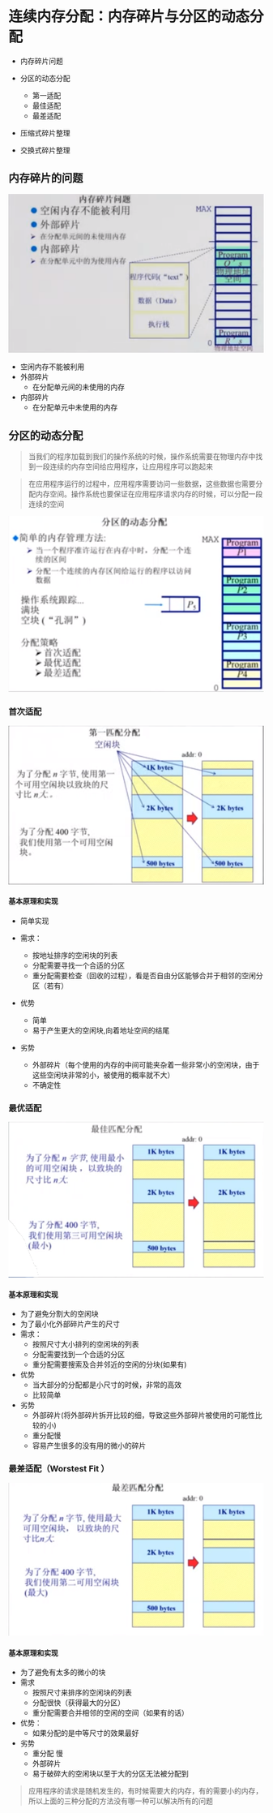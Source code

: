 # 连续内存分配：内存碎片与分区的动态分配

* 内存碎片问题
* 分区的动态分配

  * 第一适配
  * 最佳适配
  * 最差适配
*   压缩式碎片整理
*   交换式碎片整理

## 内存碎片的问题

![](./img/3_3_opSystem1.png)

* 空闲内存不能被利用
* 外部碎片
  * 在分配单元间的未使用的内存
* 内部碎片
  * 在分配单元中未使用的内存

## 分区的动态分配

> 当我们的程序加载到我们的操作系统的时候，操作系统需要在物理内存中找到一段连续的内存空间给应用程序，让应用程序可以跑起来

> 在应用程序运行的过程中，应用程序需要访问一些数据，这些数据也需要分配内存空间。操作系统也要保证在应用程序请求内存的时候，可以分配一段连续的空间

![](./img/3_3_opSystem2.png)

### 首次适配

 ![](./img/3_3_opSystem3.png)

####  基本原理和实现

* 简单实现
* 需求：
  * 按地址排序的空闲块的列表
  * 分配需要寻找一个合适的分区
  * 重分配需要检查（回收的过程），看是否自由分区能够合并于相邻的空闲分区（若有）

* 优势
  * 简单
  * 易于产生更大的空闲块,向着地址空间的结尾
* 劣势
  * 外部碎片（每个使用的内存的中间可能夹杂着一些非常小的空闲块，由于这些空闲块非常的小，被使用的概率就不大）
  * 不确定性

### 最优适配

![](./img/3_3_opSystem4.png)

#### 基本原理和实现

* 为了避免分割大的空闲块
* 为了最小化外部碎片产生的尺寸
* 需求：
  * 按照尺寸大小排列的空闲块的列表
  * 分配需要找到一个合适的分区
  * 重分配需要搜索及合并邻近的空闲的分块(如果有)
* 优势
  * 当大部分的分配都是小尺寸的时候，非常的高效
  * 比较简单
* 劣势
  * 外部碎片(将外部碎片拆开比较的细，导致这些外部碎片被使用的可能性比较的小)
  * 重分配慢
  * 容易产生很多的没有用的微小的碎片

### 最差适配（Worstest Fit ）

![](./img/aaa.png)

#### 基本原理和实现

* 为了避免有太多的微小的块
* 需求
  * 按照尺寸来排序的空闲块的列表
  * 分配很快（获得最大的分区）
  * 重分配需要合并相邻的空闲的空间（如果有的话）
* 优势：
  * 如果分配的是中等尺寸的效果最好
* 劣势
  * 重分配 慢
  * 外部碎片
  * 易于破碎大的空闲块以至于大的分区无法被分配到

> 应用程序的请求是随机发生的，有时候需要大的内存，有的需要小的内存，所以上面的三种分配的方法没有哪一种可以解决所有的问题

